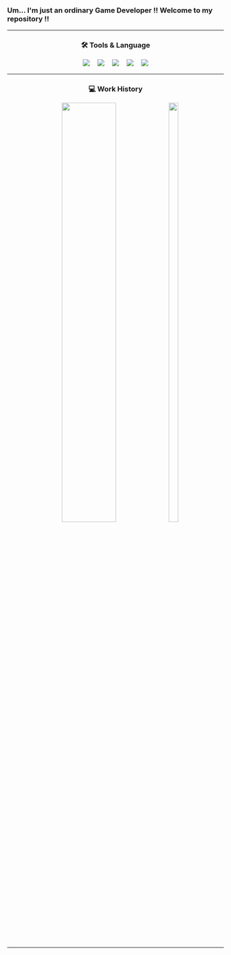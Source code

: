 <h3> Um... I'm just an ordinary Game Developer !! Welcome to my repository !!</h3>
</div>

---

<h3 align="center"> 🛠️ Tools & Language</h3> 

<div align="center">
<img src="https://img.shields.io/badge/C-A8B9CC?style=flat&logo=C&logoColor=white"/>　 
<img src="https://img.shields.io/badge/C++-00599C?style=flat&logo=C%2B%2B&logoColor=white"/>　 
<img src="https://img.shields.io/badge/CSharp-239120?style=flat&logo=CSharp&logoColor=white"/>　 
<img src="https://img.shields.io/badge/Unity-000000?style=flat&logo=Unity&logoColor=white"/>　 
<img src="https://img.shields.io/badge/UnrealEngine-0E1128?style=flat&logo=UnrealEngine&logoColor=white"/>
</div>

---

<h3 align="center">  💻 Work History</h3>

<div align="center">
<img src="https://github-readme-stats.vercel.app/api?username=DevHwangIT&show_icons=true&theme=highcontrast" width="50%" height="50%"/>　 
  <img src="https://github-readme-stats.vercel.app/api/top-langs/?username=DevHwangIT" width="21%" height="50%"/>
</div>

---
